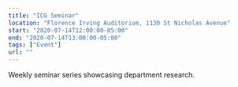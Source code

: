 ```yaml
---
title: "ICG Seminar"
location: "Florence Irving Auditorium, 1130 St Nicholas Avenue"
start: "2020-07-14T12:00:00-05:00"
end: "2020-07-14T13:00:00-05:00"
tags: ["Event"]
url: ""
---
```


Weekly seminar series showcasing department research.

<!-- endexcerpt -->
